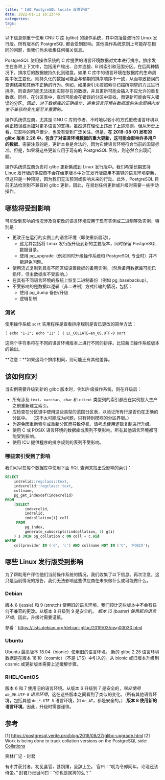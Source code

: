 ```yaml
---
title: "【译】PostgreSQL locale 设置更改"
date: 2022-01-11 16:23:46
categories:
tags:
---
```


以下信息侧重于使用 GNU C 库 (glibc) 的操作系统，其中包括最流行的 Linux 发行版。所有版本的 PostgreSQL 都会受到影响。其他操作系统原则上可能存在相同的问题，但我们尚未收集任何相关信息。

PostgreSQL 使用操作系统的 C 库提供的语言环境数据对文本进行排序。排序发生在各种上下文中，包括用户输出、合并连接、B 树索引和范围分区。在后两种情况下，排序后的数据被持久化到磁盘。如果 C 库中的语言环境在数据库的生命周期中发生变化，则持久化的数据可能会与预期的排序顺序不一致，从而导致错误的查询结果和其他不正确的行为。例如，如果索引未按照索引扫描所期望的方式进行排序，则查询可能无法找到实际存在的数据，并且更新可能会插入不应允许的重复数据。同样，在分区表中，查询可能会在错误的分区中查找，而更新可能会写入错误的分区。_因此，对于数据库的正确操作，避免语言环境在数据库的生命周期内发生不兼容的变化是至关重要的。_

操作系统供应商，尤其是 GNU C 库的作者，不时地以较小的方式更改语言环境以纠正错误或添加对更多语言的支持。虽然这在理论上违反了上述规则，但从历史上看，它影响的用户很少，也没有受到广泛关注。但是，**在 2018-08-01 发布的 glibc 版本 2.28 中，包含了对语言环境数据的重大更新，这可能会影响许多用户的数据**。需要注意的是，更新本身是合法的，因为它使语言环境符合当前的国际标准。但是，如果将这些更新应用于现有的 PostgreSQL 系统，则必然会出现问题。

操作系统供应商负责将 glibc 更新集成到 Linux 发行版中。我们希望长期支持 Linux 发行版的供应商不会在给定版本中对其发行版应用不兼容的语言环境更新，但这只是一种预期，因为我们无法预测或影响未来的行动。此外，PostgreSQL 目前无法检测到不兼容的 glibc 更新。因此，在规划任何更新或升级时需要一些手动操作。

<!--more-->

## 哪些将受到影响

可能受到影响的情况涉及将更改的语言环境应用于现有实例或二进制等效实例，特别是：
* 更改正在运行的实例上的语言环境（即使重新启动）。
  * 这尤其包括将 Linux 发行版升级到新的主要版本，同时保留 PostgreSQL 数据目录。
  * 使用 pg_upgrade（例如同时升级操作系统和 PostgreSQL 专业时）并不能避免问题。
* 使用流式复制到具有不同区域设置数据的备用实例。（然后备用数据库可能已损坏，但主数据库不受影响。）
* 在具有不同语言环境的系统上恢复二进制备份（例如 pg_basebackup）。
* 不受影响的是数据以逻辑（非二进制）方式传输的情况，包括：
  * 使用 pg_dump 备份/升级
  * 逻辑复制

### 测试

使用操作系统 `sort` 实用程序是查看排序规则是否已更改的简单方法：

```shell
( echo "1-1"; echo "11" ) | LC_COLLATE=en_US.UTF-8 sort
```

这两个字符串将在不同的语言环境版本上进行不同的排序。比较新旧操作系统版本的输出。

**注意：**如果这两个排序相同，则可能还有其他差异。

## 该如何应对

当实例需要升级到新的 glibc 版本时，例如升级操作系统，则在升级后：
* 所有涉及 `text`、`varchar`、`char` 和 `citext` 类型列的索引都应在实例投入生产之前重新建立索引。
* 应检查在分区键中使用这些类型的范围分区表，以验证所有行是否仍在正确的分区中。 （这不太可能成为问题，只有特别模糊的分区界限。）
* 为避免因重新索引或重新分区而导致停机，请考虑使用逻辑复制进行升级。
* 使用 C 或 POSIX 语言环境的数据库或表列不受影响。所有其他语言环境都可能受到影响。
* 使用 ICU 提供程序的排序规则的表列不受影响。

### 哪些索引受到了影响

我们可以在每个数据库中使用下面 SQL 查询来找出受影响的索引：

```sql
SELECT
    indrelid::regclass::text,
    indexrelid::regclass::text,
    collname,
    pg_get_indexdef(indexrelid)
FROM
    (SELECT
         indexrelid,
         indrelid,
         indcollation[i] coll
     FROM
         pg_index,
         generate_subscripts(indcollation, 1) g(i)
    ) s JOIN pg_collation c ON coll = c.oid
WHERE
    collprovider IN ('d', 'c') AND collname NOT IN ('C', 'POSIX');
```

## 哪些 Linux 发行版受到影响

为了帮助用户评估他们当前操作系统的情况，我们收集了以下信息。再次注意，这只是当前情况的报告，我们无法影响这些供应商在未来做什么或可能做什么。

### Debian

版本 8 (jessie) 和 9 (stretch) 使用旧的语言环境。我们预计这些版本中不会有任何不兼容的更改。从版本 8 升级到 9 是安全的。
*版本 10 (buster) 使用新的语言环境*，因此，升级时需要谨慎。

参看：https://lists.debian.org/debian-glibc/2019/03/msg00030.html

### Ubuntu

Ubuntu 最高版本 18.04（bionic）使用旧的语言环境。
新的 glibc 2.28 语言环境数据是在版本 18.10（cosmic）（不是 LTS）中引入的。从 bionic 或旧版本升级到 cosmic 或更新版本需要上述缓解步骤。

### RHEL/CentOS

版本 6 和 7 使用旧的语言环境。从版本 6 升级到 7 是安全的，<i>除非使用 `de_DE.UTF-8` 语言环境</i>，这在这些版本之间看到了类似的变化。（所有其他语言环境，包括其他 `de_*.UTF-8` 语言环境，如 `de_AT`，都是安全的。）
**版本 8 使用新的语言环境**。因此，升级时需要谨慎。

## 参考

[1] https://postgresql.verite.pro/blog/2018/08/27/glibc-upgrade.html
[2] Work is being done to track collation versions on the PostgreSQL side: [Collations](https://wiki.postgresql.org/wiki/Collations)


<div class="just-for-fun">
笑林广记 - 封君

有市井获封者，初见县官，甚跼蹐，坚辞上坐。
官曰：“叨为令郎同年，论理还该侍坐。”
封君乃张目问曰：“你也是属狗的么？”
</div>

